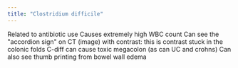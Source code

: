 ```yaml
---
title: "Clostridium difficile"
---
```

Related to antibiotic use
Causes extremely high WBC count
Can see the &quot;accordion sign&quot; on CT (image) with contrast: this is contrast stuck in the colonic folds
C-diff can cause toxic megacolon (as can UC and crohns)
Can also see thumb printing from bowel wall edema

